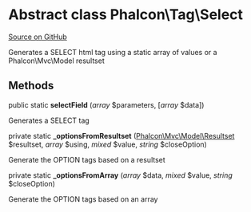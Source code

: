 # Abstract class **Phalcon\\Tag\\Select**

<a href="https://github.com/phalcon/cphalcon/blob/master/phalcon/tag/select.zep" class="btn btn-default btn-sm">Source on GitHub</a>

Generates a SELECT html tag using a static array of values or a Phalcon\\Mvc\\Model resultset

## Methods

public static **selectField** (*array* $parameters, [*array* $data])

Generates a SELECT tag

private static **_optionsFromResultset** ([Phalcon\Mvc\Model\Resultset](/en/3.2/api/Phalcon_Mvc_Model_Resultset) $resultset, *array* $using, *mixed* $value, *string* $closeOption)

Generate the OPTION tags based on a resultset

private static **_optionsFromArray** (*array* $data, *mixed* $value, *string* $closeOption)

Generate the OPTION tags based on an array